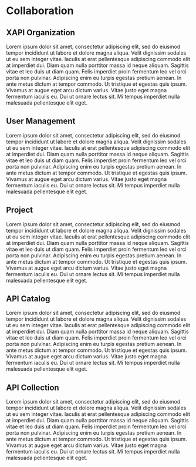 # Collaboration

XAPI Organization
---
Lorem ipsum dolor sit amet, consectetur adipiscing elit, sed do eiusmod tempor incididunt ut labore et dolore magna aliqua. Velit dignissim sodales ut eu sem integer vitae. Iaculis at erat pellentesque adipiscing commodo elit at imperdiet dui. Diam quam nulla porttitor massa id neque aliquam. Sagittis vitae et leo duis ut diam quam. Felis imperdiet proin fermentum leo vel orci porta non pulvinar. Adipiscing enim eu turpis egestas pretium aenean. In ante metus dictum at tempor commodo. Ut tristique et egestas quis ipsum. Vivamus at augue eget arcu dictum varius. Vitae justo eget magna fermentum iaculis eu. Dui ut ornare lectus sit. Mi tempus imperdiet nulla malesuada pellentesque elit eget.

User Management
---
Lorem ipsum dolor sit amet, consectetur adipiscing elit, sed do eiusmod tempor incididunt ut labore et dolore magna aliqua. Velit dignissim sodales ut eu sem integer vitae. Iaculis at erat pellentesque adipiscing commodo elit at imperdiet dui. Diam quam nulla porttitor massa id neque aliquam. Sagittis vitae et leo duis ut diam quam. Felis imperdiet proin fermentum leo vel orci porta non pulvinar. Adipiscing enim eu turpis egestas pretium aenean. In ante metus dictum at tempor commodo. Ut tristique et egestas quis ipsum. Vivamus at augue eget arcu dictum varius. Vitae justo eget magna fermentum iaculis eu. Dui ut ornare lectus sit. Mi tempus imperdiet nulla malesuada pellentesque elit eget.

Project
---
Lorem ipsum dolor sit amet, consectetur adipiscing elit, sed do eiusmod tempor incididunt ut labore et dolore magna aliqua. Velit dignissim sodales ut eu sem integer vitae. Iaculis at erat pellentesque adipiscing commodo elit at imperdiet dui. Diam quam nulla porttitor massa id neque aliquam. Sagittis vitae et leo duis ut diam quam. Felis imperdiet proin fermentum leo vel orci porta non pulvinar. Adipiscing enim eu turpis egestas pretium aenean. In ante metus dictum at tempor commodo. Ut tristique et egestas quis ipsum. Vivamus at augue eget arcu dictum varius. Vitae justo eget magna fermentum iaculis eu. Dui ut ornare lectus sit. Mi tempus imperdiet nulla malesuada pellentesque elit eget.

API Catalog
---
Lorem ipsum dolor sit amet, consectetur adipiscing elit, sed do eiusmod tempor incididunt ut labore et dolore magna aliqua. Velit dignissim sodales ut eu sem integer vitae. Iaculis at erat pellentesque adipiscing commodo elit at imperdiet dui. Diam quam nulla porttitor massa id neque aliquam. Sagittis vitae et leo duis ut diam quam. Felis imperdiet proin fermentum leo vel orci porta non pulvinar. Adipiscing enim eu turpis egestas pretium aenean. In ante metus dictum at tempor commodo. Ut tristique et egestas quis ipsum. Vivamus at augue eget arcu dictum varius. Vitae justo eget magna fermentum iaculis eu. Dui ut ornare lectus sit. Mi tempus imperdiet nulla malesuada pellentesque elit eget.

API Collection
---
Lorem ipsum dolor sit amet, consectetur adipiscing elit, sed do eiusmod tempor incididunt ut labore et dolore magna aliqua. Velit dignissim sodales ut eu sem integer vitae. Iaculis at erat pellentesque adipiscing commodo elit at imperdiet dui. Diam quam nulla porttitor massa id neque aliquam. Sagittis vitae et leo duis ut diam quam. Felis imperdiet proin fermentum leo vel orci porta non pulvinar. Adipiscing enim eu turpis egestas pretium aenean. In ante metus dictum at tempor commodo. Ut tristique et egestas quis ipsum. Vivamus at augue eget arcu dictum varius. Vitae justo eget magna fermentum iaculis eu. Dui ut ornare lectus sit. Mi tempus imperdiet nulla malesuada pellentesque elit eget.